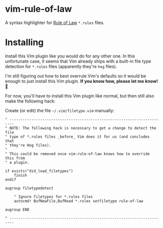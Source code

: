 # vim-rule-of-law

A syntax highlighter for [Rule of Law](https://github.com/nvie/rule-of-law) `*.rules` files.


# Installing

Install this Vim plugin like you would do for any other one.  In this
unfortunate case, it seems that Vim already ships with a built-in file type
detection for `*.rules` files (apparently they're `hog` files).

I'm still figuring out how to best overrule Vim's defaults so it would be
enough to just install this Vim plugin.  **If you know how, please let me
know!** 🙏

For now, you'll have to install this Vim plugin like normal, but then still
also make the following hack:

Create (or edit) the file `~/.vim/filetype.vim` manually:

```
" ------------------------------------------------------------------------
" NOTE: The following hack is necessary to get a change to detect the file
" type of *.rules files _before_ Vim does it for us (and concludes that
" they're Hog files).
"
" This could be removed once vim-rule-of-law knows how to override this from
" a plugin.

if exists("did_load_filetypes")
    finish
endif

augroup filetypedetect

    " Ignore filetypes for *.rules files
    autocmd! BufNewFile,BufRead *.rules setfiletype rule-of-law

augroup END

" ------------------------------------------------------------------------
```
